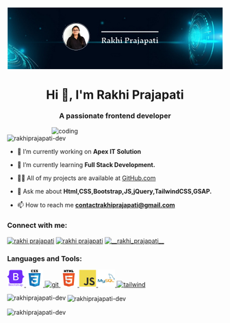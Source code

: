 ![logo](https://github.com/RakhiPrajapati-DEV/RakhiPrajapati-DEV/blob/main/Rakhi%20Prajapati%20(2)%20(1).png) 
<h1 align="center">Hi 👋, I'm Rakhi Prajapati</h1>
<h3 align="center">A passionate frontend developer</h3>

<img alt="coding" align="right" width="400" src="https://camo.githubusercontent.com/0667c5b95670fa92e44480b094f5e8a000c10695d4e1a4be800c8fe343b9590a/68747470733a2f2f70726f6772616d6d696e67696e73696465722e636f6d2f77702d636f6e74656e742f75706c6f6164732f323032332f31302f746563686965732e676966">

<p align="left"> <img src="https://komarev.com/ghpvc/?username=rakhiprajapati-dev&label=Profile%20views&color=0e75b6&style=flat" alt="rakhiprajapati-dev" /> </p>

- 🔭 I’m currently working on **Apex IT Solution**

- 🌱 I’m currently learning **Full Stack Development.**

- 👨‍💻 All of my projects are available at [GitHub.com](GitHub.com)

- 💬 Ask me about **Html,CSS,Bootstrap,JS,jQuery,TailwindCSS,GSAP.**

- 📫 How to reach me **contactrakhiprajapati@gmail.com**

<h3 align="left">Connect with me:</h3>
<p align="left">
<a href="https://linkedin.com/in/rakhi prajapati" target="blank"><img align="center" src="https://raw.githubusercontent.com/rahuldkjain/github-profile-readme-generator/master/src/images/icons/Social/linked-in-alt.svg" alt="rakhi prajapati" height="30" width="40" /></a>
<a href="https://fb.com/rakhi prajapati" target="blank"><img align="center" src="https://raw.githubusercontent.com/rahuldkjain/github-profile-readme-generator/master/src/images/icons/Social/facebook.svg" alt="rakhi prajapati" height="30" width="40" /></a>
<a href="https://instagram.com/__rakhi_prajapati__" target="blank"><img align="center" src="https://raw.githubusercontent.com/rahuldkjain/github-profile-readme-generator/master/src/images/icons/Social/instagram.svg" alt="__rakhi_prajapati__" height="30" width="40" /></a>
</p>

<h3 align="left">Languages and Tools:</h3>
<p align="left"> <a href="https://getbootstrap.com" target="_blank" rel="noreferrer"> <img src="https://raw.githubusercontent.com/devicons/devicon/master/icons/bootstrap/bootstrap-plain-wordmark.svg" alt="bootstrap" width="40" height="40"/> </a> <a href="https://www.w3schools.com/css/" target="_blank" rel="noreferrer"> <img src="https://raw.githubusercontent.com/devicons/devicon/master/icons/css3/css3-original-wordmark.svg" alt="css3" width="40" height="40"/> </a> <a href="https://git-scm.com/" target="_blank" rel="noreferrer"> <img src="https://www.vectorlogo.zone/logos/git-scm/git-scm-icon.svg" alt="git" width="40" height="40"/> </a> <a href="https://www.w3.org/html/" target="_blank" rel="noreferrer"> <img src="https://raw.githubusercontent.com/devicons/devicon/master/icons/html5/html5-original-wordmark.svg" alt="html5" width="40" height="40"/> </a> <a href="https://developer.mozilla.org/en-US/docs/Web/JavaScript" target="_blank" rel="noreferrer"> <img src="https://raw.githubusercontent.com/devicons/devicon/master/icons/javascript/javascript-original.svg" alt="javascript" width="40" height="40"/> </a> <a href="https://www.mysql.com/" target="_blank" rel="noreferrer"> <img src="https://raw.githubusercontent.com/devicons/devicon/master/icons/mysql/mysql-original-wordmark.svg" alt="mysql" width="40" height="40"/> </a> <a href="https://tailwindcss.com/" target="_blank" rel="noreferrer"> <img src="https://www.vectorlogo.zone/logos/tailwindcss/tailwindcss-icon.svg" alt="tailwind" width="40" height="40"/> </a> </p>

<p><img align="left" src="https://github-readme-stats.vercel.app/api/top-langs?username=rakhiprajapati-dev&show_icons=true&locale=en&layout=compact" alt="rakhiprajapati-dev" /></p>

<p>&nbsp;<img align="center" src="https://github-readme-stats.vercel.app/api?username=rakhiprajapati-dev&show_icons=true&locale=en" alt="rakhiprajapati-dev" /></p>

<p><img align="center" src="https://github-readme-streak-stats.herokuapp.com/?user=rakhiprajapati-dev&" alt="rakhiprajapati-dev" /></p>

